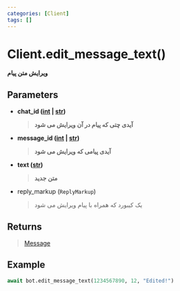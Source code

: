 ```yaml
---
categories: [Client]
tags: []
---
```


<h1>Client.<strong>edit_message_text()</strong></h1>

<p align="left" dir="rtl"><strong>ویرایش متن پیام</strong></p>

<h2>Parameters</h2>

<ul>
<li><strong>chat_id (<a href="https://docs.python.org/3/library/functions.html#int">int</a> | <a href="https://docs.python.org/3/library/stdtypes.html#str">str</a>)</strong><blockquote dir="rtl">
<p><strong>آیدی چتی که پیام در آن ویرایش می شود</strong></p>
</blockquote>
</li>
</ul>
<ul>
<li><strong>message_id (<a href="https://docs.python.org/3/library/functions.html#int">int</a> | <a href="https://docs.python.org/3/library/stdtypes.html#str">str</a>)</strong><blockquote dir="rtl">
<p><strong>آیدی پیامی که ویرایش می شود</strong></p>
</blockquote>
</li>
</ul>
<ul>
<li><strong>text (<a href="https://docs.python.org/3/library/stdtypes.html#str">str</a>)</strong><blockquote dir="rtl">
<p><strong>متن جدید</strong></p>
</blockquote>
</li>
</ul>
<ul>
<li>reply_markup (<code>ReplyMarkup</code>)<blockquote dir="rtl">
<p>یک کیبورد که همراه با پیام ویرایش می شود</p>
</blockquote>
</li>
</ul>

<h2>Returns</h2>

<blockquote>
<p><a href="balethon.ir/posts/message">Message</a></p>
</blockquote>

<h2>Example</h2>

```python
await bot.edit_message_text(1234567890, 12, "Edited!")
```